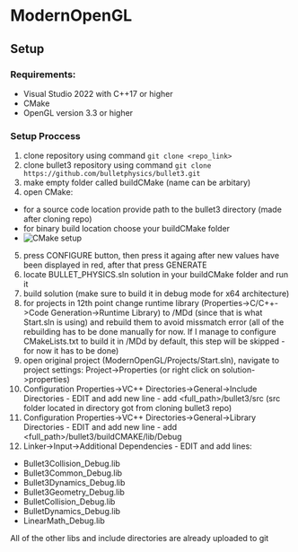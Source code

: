 # ModernOpenGL
## Setup
### Requirements: 
  -  Visual Studio 2022 with C++17 or higher
  -  CMake
  -  OpenGL version 3.3 or higher
### Setup Proccess
1. clone repository using command ```git clone <repo_link>```
2. clone bullet3 repository using command ```git clone https://github.com/bulletphysics/bullet3.git```
3. make empty folder called buildCMake (name can be arbitary) 
4. open CMake:
  -  for a source code location provide path to the bullet3 directory (made after cloning repo)
  -  for binary build location choose your buildCMake folder
  -  ![CMake setup](https://github.com/[NEYMARKO]/[ModernOpenGL]/[main]/READMEIMAGES/CMake_options.png?raw=true)

5. press CONFIGURE button, then press it againg after new values have been displayed in red, after that press GENERATE
6. locate BULLET_PHYSICS.sln solution in your buildCMake folder and run it
7. build solution (make sure to build it in debug mode for x64 architecture)
8. for projects in 12th point change runtime library (Properties->C/C++->Code Generation->Runtime Library) to /MDd (since that is what Start.sln is using) and rebuild them to avoid missmatch error (all of the rebuilding has to be done manually for now. If I manage to configure CMakeLists.txt to build it in /MDd by default, this step will be skipped - for now it has to be done)
9. open original project (ModernOpenGL/Projects/Start.sln), navigate to project settings: Project->Properties (or right click on solution->properties)
10. Configuration Properties->VC++ Directories->General->Include Directories - EDIT and add new line - add <full_path>/bullet3/src (src folder located in directory got from cloning bullet3 repo)
11. Configuration Properties->VC++ Directories->General->Library Directories - EDIT and add new line - add <full_path>/bullet3/buildCMAKE/lib/Debug
12. Linker->Input->Additional Dependencies - EDIT and add lines:
  -  Bullet3Collision_Debug.lib
  -  Bullet3Common_Debug.lib
  -  Bullet3Dynamics_Debug.lib
  -  Bullet3Geometry_Debug.lib
  -  BulletCollision_Debug.lib
  -  BulletDynamics_Debug.lib
  -  LinearMath_Debug.lib


All of the other libs and include directories are already uploaded to git
